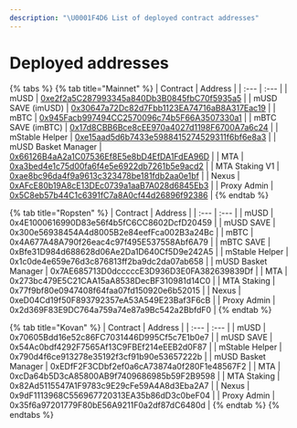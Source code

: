 ```yaml
---
description: "\U0001F4D6 List of deployed contract addresses"
---
```


# Deployed addresses

{% tabs %}
{% tab title="Mainnet" %}
| Contract | Address |
| :--- | :--- |
| mUSD | [0xe2f2a5C287993345a840Db3B0845fbC70f5935a5](https://etherscan.io/address/0xe2f2a5C287993345a840Db3B0845fbC70f5935a5) |
| mUSD SAVE \(imUSD\) | [0x30647a72Dc82d7Fbb1123EA74716aB8A317Eac19](https://etherscan.io/address/0x30647a72Dc82d7Fbb1123EA74716aB8A317Eac19) |
| mBTC | [0x945Facb997494CC2570096c74b5F66A3507330a1](https://etherscan.io/address/0x945Facb997494CC2570096c74b5F66A3507330a1) |
| mBTC SAVE \(imBTC\) | [0x17d8CBB6Bce8cEE970a4027d1198F6700A7a6c24](https://etherscan.io/address/0x17d8CBB6Bce8cEE970a4027d1198F6700A7a6c24) |
| mStable Helper | [0xe15aad5d6b7433e5988415274529311f6bf6e8a3](https://etherscan.io/address/0xe15aad5d6b7433e5988415274529311f6bf6e8a3) |
| mUSD Basket Manager | [0x66126B4aA2a1C07536Ef8E5e8bD4EfDA1FdEA96D](https://etherscan.io/address/0x66126B4aA2a1C07536Ef8E5e8bD4EfDA1FdEA96D) |
| MTA | [0xa3bed4e1c75d00fa6f4e5e6922db7261b5e9acd2](https://etherscan.io/address/0xa3bed4e1c75d00fa6f4e5e6922db7261b5e9acd2) |
| MTA Staking V1 | [0xae8bc96da4f9a9613c323478be181fdb2aa0e1bf](https://etherscan.io/address/0xae8bc96da4f9a9613c323478be181fdb2aa0e1bf) |
| Nexus | [0xAFcE80b19A8cE13DEc0739a1aaB7A028d6845Eb3](https://etherscan.io/address/0xAFcE80b19A8cE13DEc0739a1aaB7A028d6845Eb3) |
| Proxy Admin | [0x5C8eb57b44C1c6391fC7a8A0cf44d26896f92386](https://etherscan.io/address/0x5C8eb57b44C1c6391fC7a8A0cf44d26896f92386) |
{% endtab %}

{% tab title="Ropsten" %}
| Contract | Address |
| :--- | :--- |
| mUSD | 0x4E1000616990D83e56f4b5fC6CC8602DcfD20459 |
| mUSD SAVE | 0x300e56938454A4d8005B2e84eefFca002B3a24Bc |
| mBTC | 0x4A677A48A790f26eac4c97f495E537558Abf6A79 |
| mBTC SAVE | 0xBfe31D984d688628d06Ae2Da1D640Cf5D9e242A5 |
| mStable Helper | 0x1c0de4e659e76d3c876813ff2ba9dc2da07ab658 |
| mUSD Basket Manager | 0x7AE685713D0dcccccE3D936D3E0FA382639839Df |
| MTA | 0x273bc479E5C21CAA15aA8538DecBF310981d14C0 |
| MTA Staking | 0x77f9bf80e0947408f64faa07fd150920e6b52015 |
| Nexus | 0xeD04Cd19f50F893792357eA53A549E23Baf3F6cB |
| Proxy Admin | 0x2d369F83E9DC764a759a74e87a9Bc542a2BbfdF0 |
{% endtab %}

{% tab title="Kovan" %}
| Contract | Address |
| :--- | :--- |
| mUSD | 0x70605Bdd16e52c86FC7031446D995Cf5c7E1b0e7 |
| mUSD SAVE | 0x54Ac0bdf4292F7565Af13C9FBEf214eEEB2d0F87 |
| mStable Helper | 0x790d4f6ce913278e35192f3cf91b90e53657222b |
| mUSD Basket Manager | 0xEDfF2F3CDbf2ef0a6cA73874a0f280F1e48567F2 |
| MTA | 0xcDa64b5D3cA85800AB9f7409686985b59F2B9598 |
| MTA Staking | 0x82Ad5115547A1F9783c9E29cFe59A4A8d3Eba2A7 |
| Nexus | 0x9dF1113968C556967720313EA35b86dD3c0beF04 |
| Proxy Admin | 0x35f6a97201779F80bE56A9211F0a2df87dC6480d |
{% endtab %}
{% endtabs %}



